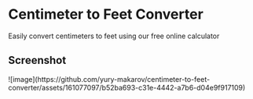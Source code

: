 # Centimeter to Feet Converter
Easily convert centimeters to feet using our free online calculator

<h2>Screenshot</h2>
![image](https://github.com/yury-makarov/centimeter-to-feet-converter/assets/161077097/b52ba693-c31e-4442-a7b6-d04e9f917109)
